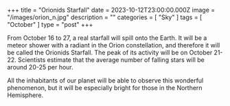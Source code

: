 +++
title = "Orionids Starfall"
date = 2023-10-12T23:00:00.000Z
image = "/images/orion_n.jpg"
description = ""
categories = [ "Sky" ]
tags = [ "October" ]
type = "post"
+++

From October 16 to 27, a real starfall will spill onto the Earth. It will be a meteor shower with a radiant in the Orion constellation, and therefore it will be called the Orionids Starfall. The peak of its activity will be on October 21-22. Scientists estimate that the average number of falling stars will be around 20-25 per hour.

All the inhabitants of our planet will be able to observe this wonderful phenomenon, but it will be especially bright for those in the Northern Hemisphere.
